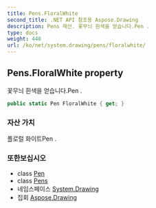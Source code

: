 ```yaml
---
title: Pens.FloralWhite
second_title: .NET API 참조용 Aspose.Drawing
description: Pens 재산. 꽃무늬 흰색을 얻습니다.Pen .
type: docs
weight: 440
url: /ko/net/system.drawing/pens/floralwhite/
---
```

## Pens.FloralWhite property

꽃무늬 흰색을 얻습니다.Pen .

```csharp
public static Pen FloralWhite { get; }
```

### 자산 가치

플로럴 화이트Pen .

### 또한보십시오

* class [Pen](../../pen/)
* class [Pens](../)
* 네임스페이스 [System.Drawing](../../pens/)
* 집회 [Aspose.Drawing](../../../)


